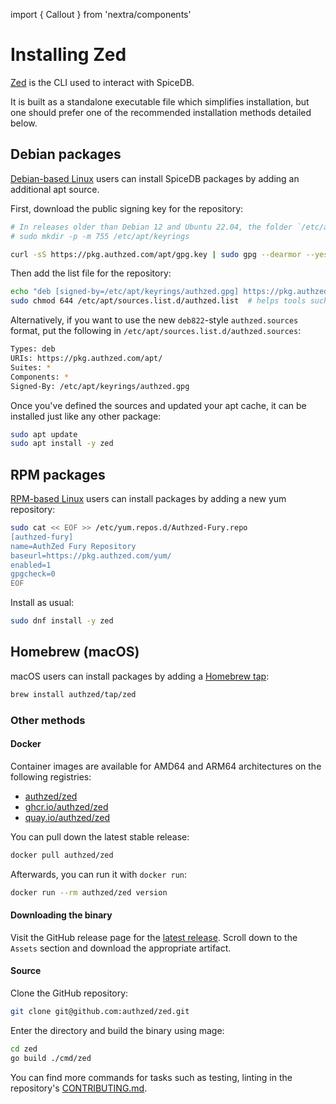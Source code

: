 import { Callout } from 'nextra/components'

# Installing Zed

[Zed](https://github.com/authzed/zed) is the CLI used to interact with SpiceDB.

It is built as a standalone executable file which simplifies installation, but one should prefer one of the recommended installation methods detailed below.

## Debian packages

[Debian-based Linux] users can install SpiceDB packages by adding an additional apt source.

First, download the public signing key for the repository:

```sh
# In releases older than Debian 12 and Ubuntu 22.04, the folder `/etc/apt/keyrings` does not exist by default, and it should be created before the curl command.
# sudo mkdir -p -m 755 /etc/apt/keyrings

curl -sS https://pkg.authzed.com/apt/gpg.key | sudo gpg --dearmor --yes -o /etc/apt/keyrings/authzed.gpg
```

Then add the list file for the repository:

```sh
echo "deb [signed-by=/etc/apt/keyrings/authzed.gpg] https://pkg.authzed.com/apt/ * *"  | sudo tee /etc/apt/sources.list.d/authzed.list
sudo chmod 644 /etc/apt/sources.list.d/authzed.list  # helps tools such as command-not-found to work correctly
```

Alternatively, if you want to use the new `deb822`-style `authzed.sources` format, put the following in `/etc/apt/sources.list.d/authzed.sources`:

```sh
Types: deb
URIs: https://pkg.authzed.com/apt/
Suites: *
Components: *
Signed-By: /etc/apt/keyrings/authzed.gpg
```

Once you've defined the sources and updated your apt cache, it can be installed just like any other package:

```sh
sudo apt update
sudo apt install -y zed
```

[Debian-based Linux]: https://en.wikipedia.org/wiki/List_of_Linux_distributions#Debian-based

## RPM packages

[RPM-based Linux] users can install packages by adding a new yum repository:

```sh
sudo cat << EOF >> /etc/yum.repos.d/Authzed-Fury.repo
[authzed-fury]
name=AuthZed Fury Repository
baseurl=https://pkg.authzed.com/yum/
enabled=1
gpgcheck=0
EOF
```

Install as usual:

```sh
sudo dnf install -y zed
```

[RPM-based Linux]: https://en.wikipedia.org/wiki/List_of_Linux_distributions#RPM-based

## Homebrew (macOS)

macOS users can install packages by adding a [Homebrew tap]:

```sh
brew install authzed/tap/zed
```

[Homebrew tap]: https://docs.brew.sh/Taps

### Other methods

#### Docker

Container images are available for AMD64 and ARM64 architectures on the following registries:

- [authzed/zed](https://hub.docker.com/r/authzed/zed)
- [ghcr.io/authzed/zed](https://github.com/authzed/zed/pkgs/container/zed)
- [quay.io/authzed/zed](https://quay.io/authzed/zed)

You can pull down the latest stable release:

```sh
docker pull authzed/zed
```

Afterwards, you can run it with `docker run`:

```sh
docker run --rm authzed/zed version
```

#### Downloading the binary

Visit the GitHub release page for the [latest release](https://github.com/authzed/zed/releases/latest).
Scroll down to the `Assets` section and download the appropriate artifact.

#### Source

Clone the GitHub repository:

```sh
git clone git@github.com:authzed/zed.git
```

Enter the directory and build the binary using mage:

```sh
cd zed
go build ./cmd/zed
```

You can find more commands for tasks such as testing, linting in the repository's [CONTRIBUTING.md].

[CONTRIBUTING.md]: https://github.com/authzed/zed/blob/main/CONTRIBUTING.md
